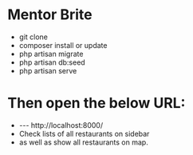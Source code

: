 # Mentor Brite #
* git clone
* composer install or update
* php artisan migrate
* php artisan db:seed
* php artisan serve

# Then open the below URL: #
* --- http://localhost:8000/
* Check lists of all restaurants on sidebar
* as well as show all restaurants on map.
